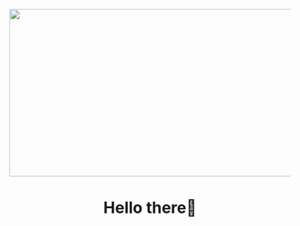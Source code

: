 <p align="center">
  <img src="https://64.media.tumblr.com/e34617ef35020777c5dd1f70bed19fbb/tumblr_ohj9x3vfoC1veydt5o1_500.gifv" width="800" height="300">
</p>

<h1 align="center">Hello there👋</h1>
